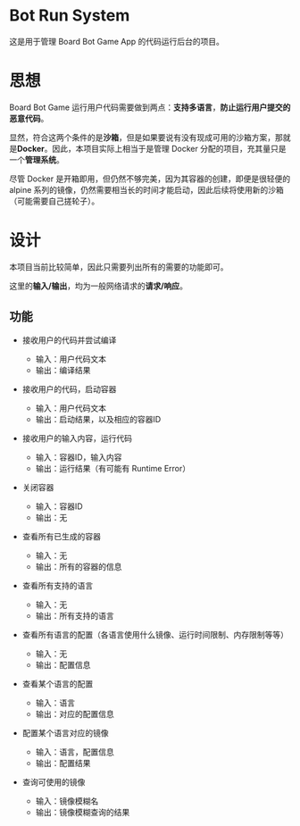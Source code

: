 # Bot Run System

这是用于管理 Board Bot Game App 的代码运行后台的项目。

# 思想

Board Bot Game 运行用户代码需要做到两点：**支持多语言**，**防止运行用户提交的恶意代码**。

显然，符合这两个条件的是**沙箱**，但是如果要说有没有现成可用的沙箱方案，那就是**Docker**。因此，本项目实际上相当于是管理 Docker 分配的项目，充其量只是一个**管理系统**。

尽管 Docker 是开箱即用，但仍然不够完美，因为其容器的创建，即便是很轻便的 alpine 系列的镜像，仍然需要相当长的时间才能启动，因此后续将使用新的沙箱（可能需要自己搓轮子）。

# 设计

本项目当前比较简单，因此只需要列出所有的需要的功能即可。

这里的**输入/输出**，均为一般网络请求的**请求/响应**。

## 功能

- 接收用户的代码并尝试编译
  - 输入：用户代码文本
  - 输出：编译结果
 
- 接收用户的代码，启动容器
  - 输入：用户代码文本
  - 输出：启动结果，以及相应的容器ID
 
- 接收用户的输入内容，运行代码
  - 输入：容器ID，输入内容
  - 输出：运行结果（有可能有 Runtime Error）
 
- 关闭容器
  - 输入：容器ID
  - 输出：无
 
- 查看所有已生成的容器
  - 输入：无
  - 输出：所有的容器的信息

- 查看所有支持的语言
  - 输入：无
  - 输出：所有支持的语言
 
- 查看所有语言的配置（各语言使用什么镜像、运行时间限制、内存限制等等）
  - 输入：无
  - 输出：配置信息
 
- 查看某个语言的配置
  - 输入：语言
  - 输出：对应的配置信息
 
- 配置某个语言对应的镜像
  - 输入：语言，配置信息
  - 输出：配置结果
 
- 查询可使用的镜像
  - 输入：镜像模糊名
  - 输出：镜像模糊查询的结果
